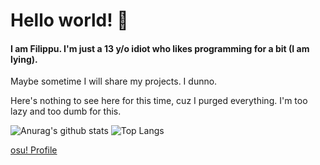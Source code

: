 # Hello world! 🌸
#### I am Filippu. I'm just a 13 y/o idiot who likes programming for a bit (I am lying).

Maybe sometime I will share my projects. I dunno.

Here's nothing to see here for this time, cuz I purged everything. I'm too lazy and too dumb for this.

![Anurag's github stats](https://github-readme-stats.vercel.app/api?username=Filippuuu&show_icons=true&theme=chartreuse-dark)
![Top Langs](https://github-readme-stats.vercel.app/api/top-langs/?username=Filippuuu&layout=compact&theme=chartreuse-dark)

[osu! Profile](https://osu.ppy.sh/users/Filippu)

<!--[![Anurag's github stats](https://github-readme-stats.vercel.app/api?username=Filippuuu)](https://github.com/anuraghazra/github-readme-stats)-->
